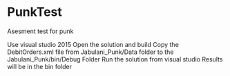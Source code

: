 # PunkTest
Asesment test for punk

Use visual studio 2015
Open the solution and build
Copy the DebitOrders.xml file from Jabulani_Punk/Data folder to the Jabulani_Punk/bin/Debug Folder
Run the solution from visual studio 
Results will be in the bin folder
